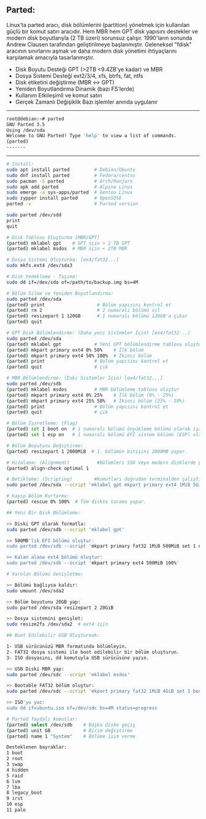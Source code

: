 ## Parted:
Linux’ta parted aracı, disk bölümlerini (partition) yönetmek için kullanılan güçlü bir komut satırı aracıdır.
Hem MBR hem GPT disk yapısını destekler ve modern disk boyutlarıyla (2 TB üzeri) sorunsuz çalışır.  1990'ların sonunda Andrew Clausen tarafından geliştirilmeye başlanmıştır. Geleneksel "fdisk" aracının sınırlarını aşmak ve daha modern disk yönetimi ihtiyaçlarını karşılamak amacıyla tasarlanmıştır.

- Disk Boyutu Desteği	GPT (>2TB <9.4ZB'ye kadar) ve MBR
- Dosya Sistemi Desteği	ext2/3/4, xfs, btrfs, fat, ntfs
- Disk etiketini değiştirme (MBR ↔ GPT)
- Yeniden Boyutlandırma	Dinamik (bazı FS'lerde)
- Kullanım	Etkileşimli ve komut satırı
- Gerçek Zamanlı Değişiklik	Bazı işlemler anında uygulanır

-----
```sh
root@debian:~# parted
GNU Parted 3.5
Using /dev/sda
Welcome to GNU Parted! Type 'help' to view a list of commands.
(parted)
-------
```
-----


```sh
# Install:
sudo apt install parted         # Debian/Ubuntu
sudo dnf install parted         # Fedora/centos
sudo pacman -S parted           # Arch/Manjaro
sudo apk add parted             # Alpine Linux
sudo emerge -a sys-apps/parted  # Gentoo Linux
sudo zypper install parted      # OpenSUSE
parted -v                       # Parted version

```

```sh
sudo parted /dev/sdd
print
quit
```

```sh
# Disk Tablosu Oluşturma [MBR/GPT]
(parted) mklabel gpt    # GPT için > 2 TB GPT
(parted) mklabel msdos  # MBR için < 2TB MBR
```
```sh
# Dosya Sistemi Oluşturma: [ex4/fat32...]
sudo mkfs.ext4 /dev/sda3
```

```sh
# Disk Yedekleme - Taşıma:
sudo dd if=/dev/sda of=/path/to/backup.img bs=4M
```

```sh
# Bölüm Silme ve Yeniden Boyutlandırma:
sudo parted /dev/sda
(parted) print                   # Bölüm yapısını kontrol et
(parted) rm 2                    # 2 numaralı bölümü sil
(parted) resizepart 1 120GB      # 1 numaralı bölümü 120GB'a çıkar
(parted) quit
```

```sh
# GPT Disk Bölümlendirme: (Daha yeni Sistemler İçin) [ex4/fat32...]
sudo parted /dev/sda
(parted) mklabel gpt            # Yeni GPT bölümlendirme tablosu oluştur
(parted) mkpart primary ext4 0% 50%    # İlk bölüm
(parted) mkpart primary ext4 50% 100%  # İkinci bölüm
(parted) print                  # Bölüm yapısını kontrol et
(parted) quit                   # çık

# MBR Bölümlendirme: (Eski Sistemler İçin) [ex4/fat32...]
sudo parted /dev/sdb
(parted) mklabel msdos          # MBR bölümleme tablosu oluştur
(parted) mkpart primary ext4 0% 25%    # İlk bölüm (0% - 25%)
(parted) mkpart primary ext4 25% 50%   # İkinci bölüm (25% - 50%)
(parted) print                  # Bölüm yapısını kontrol et
(parted) quit                   # çık
```

```sh
# Bölüm İşaretleme: (Flag)
(parted) set 1 boot on  # 1 numaralı bölümü önyükleme bölümü olarak işaretler.
(parted) set 1 esp on   # 1 numaralı bölümü EFI sistem bölümü (ESP) olarak işaretler
```

```sh
# Bölüm Boyutunu Değiştirme:
(parted) resizepart 1 2000MiB  # 1. bölümün bitişini 2000MB yapar.
```

```sh
# Hizalama: (Alignment)          #Bölümleri SSD veya modern disklerde performans için hizalamak önemlidir:
(parted) align-check optimal 1
```

```sh
# Betikleme: (Scripting)        #Komutları doğrudan terminalden çalıştırma:
sudo parted /dev/sda --script 'mklabel gpt mkpart primary ext4 1MiB 5GiB print quit'
```

```sh
# Kayıp Bölüm Kurtarma:
(parted) rescue 0% 100%  # Tüm diskte tarama yapar.
```

```sh
## Yeni Bir Disk Bölümleme:

>> Diski GPT olarak formatla:
sudo parted /dev/sdb --script 'mklabel gpt'

>> 500MB'lık EFI bölümü oluştur:
sudo parted /dev/sdb --script 'mkpart primary fat32 1MiB 500MiB set 1 esp on'

>> Kalan alana ext4 bölümü oluştur:
sudo parted /dev/sdb --script 'mkpart primary ext4 500MiB 100%'
```

```sh
# Varolan Bölümü Genişletme:

>> Bölümü bağlıysa kaldır:
sudo umount /dev/sda2

>> Bölüm boyutunu 20GB yap:
sudo parted /dev/sda resizepart 2 20GiB

>> Dosya sistemini genişlet:
sudo resize2fs /dev/sda2  # ext4 için
```

```sh
## Boot Edilebilir USB Oluşturmak:

1- USB sürücünüzü MBR formatında bölümleyin.
2- FAT32 dosya sistemi ile boot edilebilir bir bölüm oluşturun.
3- ISO dosyasını, dd komutuyla USB sürücüsüne yazın.

>> USB Diski MBR yap:
sudo parted /dev/sdc --script 'mklabel msdos'

>> Bootable FAT32 bölüm oluştur:
sudo parted /dev/sdc --script 'mkpart primary fat32 1MiB 4GiB set 1 boot on'

>> ISO'yu yaz:
sudo dd if=ubuntu.iso of=/dev/sdc bs=4M status=progress
```
```sh
# Parted faydalı komutlar:
(parted) select /dev/sdb    # Başka diske geçiş
(parted) unit GB            # Birim değiştirme  
(parted) name 1 "System"    # Bölüme isim verme
```

```sh
Desteklenen bayraklar:
1 boot
2 root
3 swap
4 hidden
5 raid
6 lvm
7 lba
8 legacy_boot
9 irst
10 esp
11 palo
```
